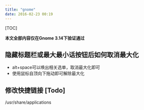 ```yaml
---
title: "gnome"
date: 2016-02-23 00:19
---
```

[TOC]

**本文全部内容仅在Gnome 3.14下验证通过**

## 隐藏标题栏或最大最小话按钮后如何取消最大化

- alt+space可以唤出相关选单，取消最大化即可
- 使用鼠标自顶向下拖动即可解除最大化

## 修改快捷链接 [Todo]
/usr/share/applications
